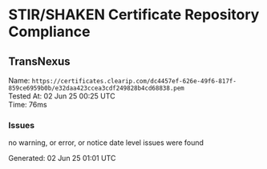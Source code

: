 # STIR/SHAKEN Certificate Repository Compliance

## TransNexus

Name: `https://certificates.clearip.com/dc4457ef-626e-49f6-817f-859ce6959b0b/e32daa423ccea3cdf249828b4cd68838.pem`\
Tested At: 02 Jun 25 00:25 UTC\
Time: 76ms

### Issues

no warning, or error, or notice date level issues were found

Generated: 02 Jun 25 01:01 UTC